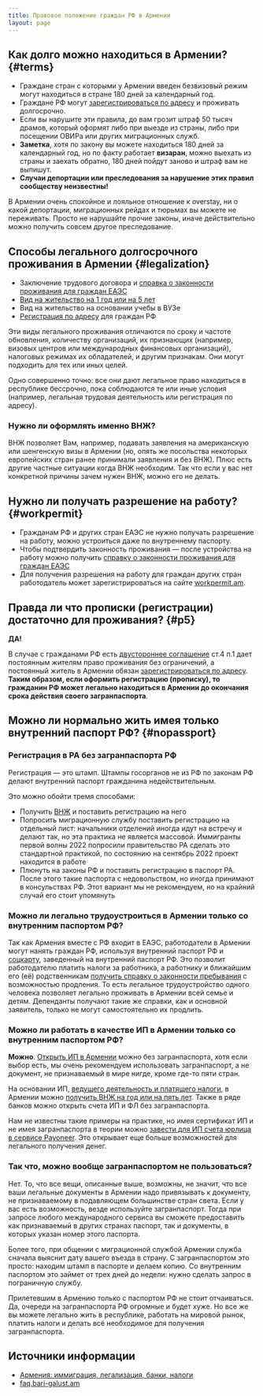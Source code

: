 ```yaml
---
title: Правовое положение граждан РФ в Армении
layout: page
---
```


## Как долго можно находиться в Армении? {#terms}

- Граждане стран с которыми у Армении введен безвизовый режим могут находиться в стране 180 дней за календарный год.
- Граждане РФ могут [зарегистрироваться по адресу](/documents/registration.md) и проживать долгосрочно.
- Если вы нарушите эти правила, до вам грозит штраф 50 тысяч драмов, который оформят либо при выезде из страны, либо
  при посещении ОВИРа или других миграционных служб.
- **Заметка**, хотя по закону вы можете находиться 180 дней за календарный год, но по факту работает **визаран**, можно
  выехать из страны и заехать обратно, 180 дней пойдут заново и штраф вам не выпишут.
- **Cлучаи депортации или преследования за нарушение этих правил сообществу неизвестны!**

В Армении очень спокойное и лояльное отношение к overstay, ни о какой депортации, миграционных рейдах и тюрьмах вы можете
не переживать. Просто не нарушайте прочие законы, иначе действительно можно получить совсем другое преследование.

## Способы легального долгосрочного проживания в Армении {#legalization}

- Заключение трудового договора и [справка о законности проживания для граждан ЕАЭС](/documents/eaeu-cert.md)
- [Вид на жительство на 1 год или на 5 лет](/documents/residence.md)
- Вид на жительство на основании учебы в ВУЗе
- [Регистрация по адресу](/documents/registration.md) для граждан РФ

Эти виды легального проживания отличаются по сроку и частоте обновления, количеству организаций, их признающих
(например, визовых центров или международных финансовых организаций), налоговых режимах их обладателей,
и другим признакам. Они могут подходить для тех или иных целей.

Одно совершенно точно: все они дают легальное право находиться в республике бессрочно, пока соблюдаются те или иные
условия (например, легальная трудовая деятельность или регистрация по адресу).

### Нужно ли оформлять именно ВНЖ?

ВНЖ позволяет Вам, например, подавать заявления на американскую или шенгенскую визы в Армении (но, опять же посольства
некоторых европейских стран ранее принимали заявления и без ВНЖ). Плюс есть другие частные ситуации когда ВНЖ необходим.
Так что если у вас нет конкретной причины зачем нужен ВНЖ, можно его не делать.

## Нужно ли получать разрешение на работу? {#workpermit}

- Гражданам РФ и других стран ЕАЭС не нужно получать разрешение на работу, можно устроиться даже по внутреннему паспорту.
- Чтобы подтвердить законность проживания — после устройства на работу можно получить
  [справку о законности проживания для граждан ЕАЭС](/documents/eaeu-cert.md)
- Для получения разрешения на работу для граждан других стран работодатель может зарегистрироваться на сайте
  [workpermit.am](https://workpermit.am/).

## Правда ли что прописки (регистрации) достаточно для проживания? {#p5}

**ДА!**

В случае с гражданами РФ есть [двустороннее соглашение](https://normativ.kontur.ru/document?moduleId=1&documentId=48056)
ст.4 п.1 дает постоянным жителям право проживания без ограничений, а постоянный житель в Армении обязан
[зарегистрироваться по адресу](/documents/registration.md).
**Таким образом, если оформить регистрацию (прописку), то гражданин РФ может легально находиться в Армении до окончания
срока действия своего загранпаспорта**.

## Можно ли нормально жить имея только внутренний паспорт РФ? {#nopassport}

### Регистрация в РА без загранпаспорта РФ

Регистрация — это штамп. Штампы госорганов не из РФ по законам РФ делают внутренний паспорт гражданина недействительным.

Это можно обойти тремя способами:

- Получить [ВНЖ](/documents/residence.md) и поставить регистрацию на него
- Попросить миграционную службу поставить регистрацию на отдельный лист: начальники отделений иногда идут на встречу и делают так, но эта практика не является массовой. Иммигранты первой волны 2022 попросили правительство РА сделать это стандартной практикой, по состоянию на сентябрь 2022 проект находится в работе
- Плюнуть на законы РФ и поставить регистрацию в паспорт РА. После этого такие паспорта с недовольством, но иногда принимают в консульствах РФ. Этот вариант мы не рекомендуем, но на крайний случай его стоит упомянуть

### Можно ли легально трудоустроиться в Армении только со внутренним паспортом РФ?

Так как Армения вместе с РФ входит в ЕАЭС, работодатели в Армении могут нанять граждан РФ, используя внутренний паспорт
РФ и [соцкарту](/documents/social-number.md), заведенный на внутренний паспорт РФ. Это позволит работодателю платить налоги
за работника, а работнику и ближайшим его (её) родственникам
[получить справку о законности пребывания](/documents/eaeu-cert.md) с возможностью продления. То есть легальное
трудоустройство одного человека позволяет легально проживать в Армении всей семье и детям. Депенданты получают такие же
справки, как и основной заявитель, только не могут самостоятельно их продлить.

### Можно ли работать в качестве ИП в Армении только со внутренним паспортом РФ?

**Можно**. [Открыть ИП в Армении](/business/ip-new.md) можно без загранпаспорта,
хотя если выбор есть, мы очень рекомендуем использовать загранпаспорт, а не документ, не признаваемый в мире нигде,
кроме где-то пяти стран.

На основании ИП, [ведущего деятельность и платящего налоги](/business/ip.md),
в Армении можно [получить ВНЖ на год или на пять лет](/documents/residence.md).
Также в ряде банков можно открыть счета ИП и ФЛ без загранпаспорта.

Нам не известны такие примеры на практике, но имея сертификат ИП и не имея загранпаспорта в теории можно
[завести для ИП счета юрлица в сервисе Payoneer](/business/ip.md#payoneer).
Это открывает еще больше возможностей для легального получения денег.

### Так что, можно вообще загранпаспортом не пользоваться?

Нет. То, что все вещи, описанные выше, возможны, не значит, что все ваши легальные документы в Армении надо привязывать
к документу, не признаваемому в подавляющем большинстве стран света. Если у вас есть возможность, везде используйте
загранпаспорт. Тогда при запросе любого международного сервиса вы сможете предоставить как признаваемый в других
странах паспорт, так и документы, в которых указан номер этого паспорта.

Более того, при общении с миграционной службой Армении служба сначала выяснит дату вашего въезда в страну.
С загранпаспортом это просто: находим штамп в паспорте и делаем копию. Со внутренним паспортом это займет от трех дней
до недели: нужно сделать запрос в пограничную службу.

Прилетевшим в Армению только с паспортом РФ не стоит отчаиваться. Да, очереди на загранпаспорта РФ огромные и
будет хуже. Но все же вы можете легально жить в республике, работать на мировой рынок, платить налоги и делать всё
необходимое для получения загранпаспорта.

## Источники информации

- [Армения: иммиграция, легализация, банки, налоги](https://t.me/am_banking_and_residency)
- [faq.bari-galust.am](https://faq.bari-galust.am)

